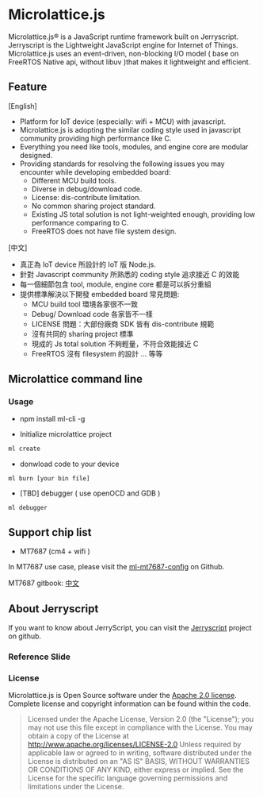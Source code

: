 # Microlattice.js

Microlattice.js® is a JavaScript runtime framework built on Jerryscript. Jerryscript is the Lightweight JavaScript engine for Internet of Things. Microlattice.js uses an event-driven, non-blocking I/O model ( base on FreeRTOS Native api, without libuv )that makes it lightweight and efficient.

## Feature
[English]
* Platform for IoT device (especially: wifi + MCU) with javascript.
* Microlattice.js is adopting the similar coding style used in javascript community providing high performance like C.
* Everything you need like tools, modules, and engine core are modular designed.
* Providing standards for resolving the following issues you may encounter while developing embedded board:
  * Different MCU build tools.
  * Diverse in debug/download code.
  * License: dis-contribute limitation.
  * No common sharing project standard.
  * Existing JS total solution is not light-weighted enough, providing low performance comparing to C.
  * FreeRTOS does not have file system design.

[中文]
* 真正為 IoT device 所設計的 IoT 版 Node.js.
* 針對 Javascript community 所熟悉的 coding style 追求接近 C 的效能
* 每一個細節包含 tool, module, engine core 都是可以拆分重組
* 提供標準解決以下開發 embedded board 常見問題:
  * MCU build tool 環境各家很不一致
  * Debug/ Download code 各家皆不一樣
  * LICENSE 問題：大部份廠商 SDK 皆有 dis-contribute 規範
  * 沒有共同的 sharing project 標準
  * 現成的 Js total solution 不夠輕量，不符合效能接近 C
  * FreeRTOS 沒有 filesystem 的設計 ... 等等

## Microlattice command line

### Usage

* npm install ml-cli -g

* Initialize microlattice project

``` bash
ml create
```

* donwload code to your device

```
ml burn [your bin file]
```

* [TBD] debugger ( use openOCD and GDB )

```
ml debugger
```

## Support chip list

* MT7687 (cm4 + wifi )

In MT7687 use case, please visit the [ml-mt7687-config](https://github.com/iamblue/ml-mt7687-config) on Github.

MT7687 gitbook: [中文](https://www.gitbook.com/book/iamblue/microlattice-js-for-linkit-rtos/details/zh-TW)

## About Jerryscript

If you want to know about JerryScript, you can visit the [Jerryscript](https://github.com/Samsung/jerryscript) project on github.

### Reference Slide


### License

Microlattice.js is Open Source software under the [Apache 2.0 license](https://www.apache.org/licenses/LICENSE-2.0). Complete license and copyright information can be found within the code.

> Licensed under the Apache License, Version 2.0 (the "License"); you may not use this file except in compliance with the License. You may obtain a copy of the License at http://www.apache.org/licenses/LICENSE-2.0 Unless required by applicable law or agreed to in writing, software distributed under the License is distributed on an "AS IS" BASIS, WITHOUT WARRANTIES OR CONDITIONS OF ANY KIND, either express or implied. See the License for the specific language governing permissions and limitations under the License.
